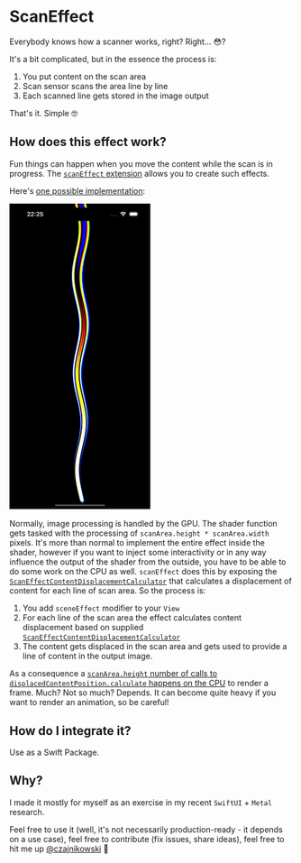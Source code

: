 # ScanEffect

Everybody knows how a scanner works, right? Right... 😳?

It's a bit complicated, but in the essence the process is:
1. You put content on the scan area
2. Scan sensor scans the area line by line
3. Each scanned line gets stored in the image output

That's it. Simple 🤓

## How does this effect work?

Fun things can happen when you move the content while the scan is in progress. The [`scanEffect` extension](https://github.com/Czajnikowski/ScanEffect/blob/main/Sources/ScanEffect/ScanEffect.swift#L11-L41) allows you to create such effects.

Here's [one possible implementation](https://github.com/Czajnikowski/ScanEffect/blob/main/Sources/ScanEffect/ScanEffectContentDisplacementCalculator%2BFunctions.swift#L67-L77):

<img src="https://raw.githubusercontent.com/Czajnikowski/ScanEffect/main/scan-effect.gif" width="250"/>

Normally, image processing is handled by the GPU. The shader function gets tasked with the processing of `scanArea.height * scanArea.width` pixels. It's more than normal to implement the entire effect inside the shader, however if you want to inject some interactivity or in any way influence the output of the shader from the outside, you have to be able to do some work on the CPU as well. `scanEffect` does this by exposing the [`ScanEffectContentDisplacementCalculator`](https://github.com/Czajnikowski/ScanEffect/blob/main/Sources/ScanEffect/ScanEffectContentDisplacementCalculator.swift#L11-L32) that calculates a displacement of content for each line of scan area. So the process is:

1. You add `sceneEffect` modifier to your `View`
2. For each line of the scan area the effect calculates content displacement based on supplied [`ScanEffectContentDisplacementCalculator`](https://github.com/Czajnikowski/ScanEffect/blob/main/Sources/ScanEffect/ScanEffectContentDisplacementCalculator.swift#L11-L32)
3. The content gets displaced in the scan area and gets used to provide a line of content in the output image.

As a consequence a [`scanArea.height` number of calls to `displacedContentPosition.calculate` happens on the CPU](https://github.com/Czajnikowski/ScanEffect/blob/main/Sources/ScanEffect/ScanEffect.swift#L115-L128) to render a frame. Much? Not so much? Depends. It can become quite heavy if you want to render an animation, so be careful!

## How do I integrate it?

Use as a Swift Package.

## Why?

I made it mostly for myself as an exercise in my recent `SwiftUI` + `Metal` research.

Feel free to use it (well, it's not necessarily production-ready - it depends on a use case), feel free to contribute (fix issues, share ideas), feel free to hit me up [@czajnikowski](https://twitter.com/czajnikowski) 👋
